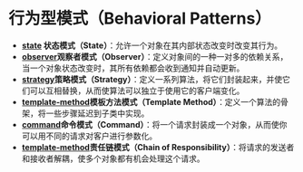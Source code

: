 # **行为型模式（Behavioral Patterns）**

- **[state](./state) 状态模式（State）**：允许一个对象在其内部状态改变时改变其行为。
- **[observer](./observer)观察者模式（Observer）**：定义对象间的一种一对多的依赖关系，当一个对象状态改变时，其所有依赖都会收到通知并自动更新。
- **[strategy](./strategy)策略模式（Strategy）**：定义一系列算法，将它们封装起来，并使它们可以互相替换，从而使算法可以独立于使用它的客户端变化。
- **[template-method](./template-method)模板方法模式（Template Method）**：定义一个算法的骨架，将一些步骤延迟到子类中实现。
- **[command](./command)命令模式（Command）**：将一个请求封装成一个对象，从而使你可以用不同的请求对客户进行参数化。
- **[template-method](./template-method)责任链模式（Chain of Responsibility）**：将请求的发送者和接收者解耦，使多个对象都有机会处理这个请求。
